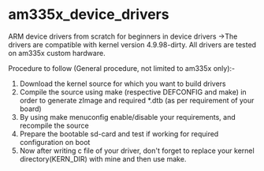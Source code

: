 # am335x_device_drivers
ARM device drivers from scratch for beginners in device drivers
->The drivers are compatible with kernel version 4.9.98-dirty. All drivers are tested on am335x custom hardware.

Procedure to follow (General procedure, not limited to am335x only):-
1) Download the kernel source for which you want to build drivers
2) Compile the source using make (respective DEFCONFIG and make) in order to generate zImage and required *.dtb
(as per requirement of your board)
3) By using make menuconfig enable/disable your requirements, and recompile the source
4) Prepare the bootable sd-card and test if working for required configuration on boot 
5) Now after writing c file of your driver, don't forget to replace your kernel directory(KERN_DIR) with mine 
and then use make.
